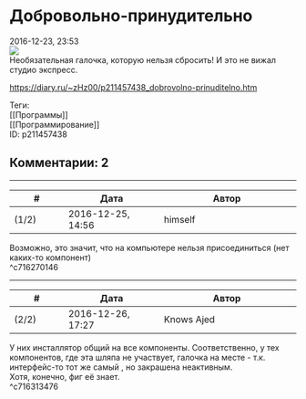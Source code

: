 Добровольно-принудительно
=========================

  
2016-12-23, 23:53  
  ![](http://i.imgur.com/XzpI9Lm.png)    
 Необязательная галочка, которую нельзя сбросить! И это не вижал студио экспресс.   
  
<https://diary.ru/~zHz00/p211457438_dobrovolno-prinuditelno.htm>  
  
Теги:  
[[Программы]]  
[[Программирование]]  
ID: p211457438  


Комментарии: 2
--------------

  


---



|         #         |              Дата              |                     Автор                     |           ID           |
| --- | --- | --- | --- |
| (1/2) | 2016-12-25, 14:56 | himself | c716270146 |

  
 Возможно, это значит, что на компьютере нельзя присоединиться (нет каких-то компонент)   
 ^c716270146

---



|         #         |              Дата              |                     Автор                     |           ID           |
| --- | --- | --- | --- |
| (2/2) | 2016-12-26, 17:27 | Knows Ajed | c716313476 |

  
 У них инсталлятор общий на все компоненты. Соответственно, у тех компонентов, где эта шляпа не участвует, галочка на месте - т.к. интерфейс-то тот же самый , но закрашена неактивным.   
 Хотя, конечно, фиг её знает.   
 ^c716313476